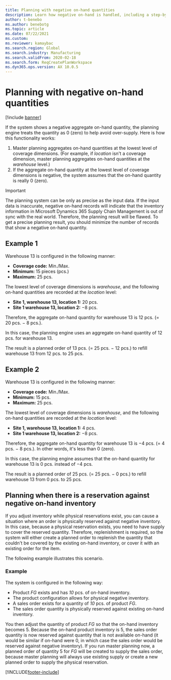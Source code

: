 ```yaml
---
title: Planning with negative on-hand quantities
description: Learn how negative on-hand is handled, including a step-by-step process describing how functionality works and various examples. 
author: t-benebo
ms.author: benebotg
ms.topic: article
ms.date: 07/22/2021
ms.custom:
ms.reviewer: kamaybac 
ms.search.region: Global
ms.search.industry: Manufacturing
ms.search.validFrom: 2020-02-18
ms.search.form: ReqCreatePlanWorkspace
ms.dyn365.ops.version: AX 10.0.5
---
```


# Planning with negative on-hand quantities

[!include [banner](../../includes/banner.md)]

If the system shows a negative aggregate on-hand quantity, the planning engine treats the quantity as 0 (zero) to help avoid over-supply. Here is how this functionality works:

1. Master planning aggregates on-hand quantities at the lowest level of coverage dimensions. (For example, if *location* isn't a coverage dimension, master planning aggregates on-hand quantities at the *warehouse* level.)
1. If the aggregate on-hand quantity at the lowest level of coverage dimensions is negative, the system assumes that the on-hand quantity is really 0 (zero).

> [!IMPORTANT]
> The planning system can be only as precise as the input data. If the input data is inaccurate, negative on-hand records will indicate that the inventory information in Microsoft Dynamics 365 Supply Chain Management is out of sync with the real world. Therefore, the planning result will be flawed. To get a precise planning result, you should minimize the number of records that show a negative on-hand quantity.

## Example 1

Warehouse 13 is configured in the following manner:

- **Coverage code:** Min./Max.
- **Minimum:** 15 pieces (pcs.)
- **Maximum:** 25 pcs.

The lowest level of coverage dimensions is *warehouse*, and the following on-hand quantities are recorded at the *location* level:

- **Site 1, warehouse 13, location 1:** 20 pcs.
- **Site 1 warehouse 13, location 2:** &minus;8 pcs.

Therefore, the aggregate on-hand quantity for warehouse 13 is 12 pcs. (= 20 pcs. &minus; 8 pcs.).

In this case, the planning engine uses an aggregate on-hand quantity of 12 pcs. for warehouse 13.

The result is a planned order of 13 pcs. (= 25 pcs. &minus; 12 pcs.) to refill warehouse 13 from 12 pcs. to 25 pcs.

## Example 2

Warehouse 13 is configured in the following manner:

- **Coverage code:** Min./Max.
- **Minimum:** 15 pcs.
- **Maximum:** 25 pcs.

The lowest level of coverage dimensions is *warehouse*, and the following on-hand quantities are recorded at the *location* level:

- **Site 1, warehouse 13, location 1:** 4 pcs.
- **Site 1 warehouse 13, location 2:** &minus;8 pcs.

Therefore, the aggregate on-hand quantity for warehouse 13 is &minus;4 pcs. (= 4 pcs. &minus; 8 pcs.). In other words, it's less than 0 (zero).

In this case, the planning engine assumes that the on-hand quantity for warehouse 13 is 0 pcs. instead of &minus;4 pcs.

The result is a planned order of 25 pcs. (= 25 pcs. &minus; 0 pcs.) to refill warehouse 13 from 0 pcs. to 25 pcs.

## Planning when there is a reservation against negative on-hand inventory

If you adjust inventory while physical reservations exist, you can cause a situation where an order is physically reserved against negative inventory. In this case, because a physical reservation exists, you need to have supply to cover the reserved quantity. Therefore, replenishment is required, so the system will either create a planned order to replenish the quantity that couldn't be covered by the existing on-hand inventory, or cover it with an existing order for the item.

The following example illustrates this scenario.

### Example

The system is configured in the following way:

- Product *FG* exists and has *10* pcs. of on-hand inventory.
- The product configuration allows for physical negative inventory.
- A sales order exists for a quantity of *10* pcs. of product *FG*.
- The sales order quantity is physically reserved against existing on-hand inventory.

You then adjust the quantity of product *FG* so that the on-hand inventory becomes 5. Because the on-hand product inventory is 5, the sales order quantity is now reserved against quantity that is not available on-hand (it would be similar if on-hand were 0, in which case the sales order would be reserved against negative inventory). If you run master planning now, a planned order of quantity 5 for *FG* will be created to supply the sales order, because master planning will always use existing supply or create a new planned order to supply the physical reservation.

[!INCLUDE[footer-include](../../../includes/footer-banner.md)]
